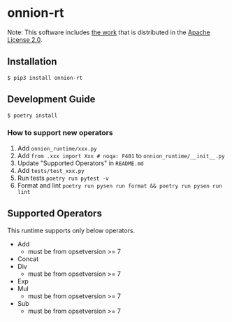 # onnion-rt

Note: This software includes [the work](https://github.com/onnx/onnx) that is distributed in the [Apache License 2.0](https://www.apache.org/licenses/LICENSE-2.0.html).

## Installation

```
$ pip3 install onnion-rt
```

## Development Guide

```
$ poetry install
```

### How to support new operators

1. Add `onnion_runtime/xxx.py`
2. Add `from .xxx import Xxx # noqa: F401` to `onnion_runtime/__init__.py`
3. Update "Supported Operators" in `README.md`
4. Add `tests/test_xxx.py`
5. Run tests `poetry run pytest -v`
6. Format and lint `poetry run pysen run format && poetry run pysen run lint`

## Supported Operators
This runtime supports only below operators.

- Add
  - must be from opsetversion >= 7
- Concat
- Div
  - must be from opsetversion >= 7
- Exp
- Mul
  - must be from opsetversion >= 7
- Sub
  - must be from opsetversion >= 7
